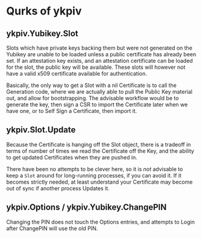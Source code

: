 Qurks of ykpiv
==============

ykpiv.Yubikey.Slot
------------------

Slots which have private keys backing them but were not generated on the
Yubikey are unable to be loaded unless a public certificate has already
been set. If an attestation key exists, and an attestation certificate
can be loaded for the slot, the public key will be available. These slots
will however not have a valid x509 certificate available for authentication.

Basically, the only way to get a Slot with a nil Certificate is to call
the Generation code, where we are actually able to pull the Public Key
material out, and allow for bootstrapping. The advisable workflow would be
to generate the key, then sign a CSR to import the Certificate later
when we have one, or to Self Sign a Certificate, then import it.

ykpiv.Slot.Update
-----------------

Because the Certificate is hanging off the Slot object, there is a tradeoff in
terms of number of times we read the Certificate off the Key, and the ability
to get updated Certificates when they are pushed in.

There have been no attempts to be clever here, so it is *not* advisable to keep
a `Slot` around for long-running processes, if you can avoid it. If it becomes
strictly needed, at least understand your Certificate may become out of sync
if another process Updates it.

ykpiv.Options / ykpiv.Yubikey.ChangePIN
---------------------------------------

Changing the PIN does not touch the Options entries, and attempts to Login
after ChangePIN will use the old PIN.
